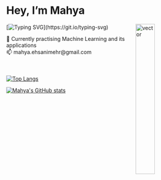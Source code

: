 <h1> Hey, I’m Mahya </h1>

<img src="./gipphy.gif" width="32%" alt="vector" align="right"> 

[![Typing SVG](https://readme-typing-svg.herokuapp.com?font=Montserrat&color=blue&vCenter=true&lines=Computer+Engineering+Student+👩‍🔬;AI+Enthusiast+📊;Coder+💻;)](https://git.io/typing-svg)

<div align = "left">
  🤖 Currently practising Machine Learning and its applications<br>
  📫 mahya.ehsanimehr@gmail.com <br> 
</div>
<br>
<br>
<div align = "left">
        
[![Top Langs](https://github-readme-stats.vercel.app/api/top-langs/?username=mahya-ehs&layout=compact&theme=transparent&hide_border=true)](https://github.com/mahya-ehs/github-readme-stats)

[![Mahya's GitHub stats](https://github-readme-stats.vercel.app/api?username=mahya-ehs&show_icons=true&theme=transparent&hide_border=true&hide_title=true)](https://github.com/mahya-ehs)

</div>
